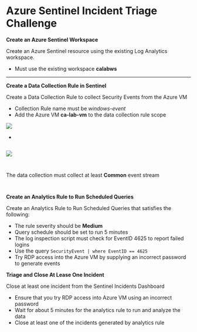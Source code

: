 # Azure Sentinel Incident Triage Challenge

**Create an Azure Sentinel Workspace**

Create an Azure Sentinel resource using the existing Log Analytics workspace.

* Must use the existing workspace **calabws**

****

**Create a Data Collection Rule in Sentinel**

Create a Data Collection Rule to collect Security Events from the Azure VM

* Collection Rule name must be _windows-event_
* Add the Azure VM **ca-lab-vm** to the data collection rule scope

![](<../../.gitbook/assets/image (6).png>)

*



<figure><img src="../../.gitbook/assets/image (4).png" alt=""><figcaption></figcaption></figure>





![](<../../.gitbook/assets/image (2).png>)

<figure><img src="../../.gitbook/assets/image (1).png" alt=""><figcaption></figcaption></figure>



<figure><img src="../../.gitbook/assets/image (7).png" alt=""><figcaption></figcaption></figure>

The data collection must collect at least **Common** event stream

<figure><img src="../../.gitbook/assets/image (5).png" alt=""><figcaption></figcaption></figure>





<figure><img src="../../.gitbook/assets/image.png" alt=""><figcaption></figcaption></figure>



**Create an Analytics Rule to Run Scheduled Queries**

Create an Analytics Rule to Run Scheduled Queries that satisfies the following:

* The rule severity should be **Medium**
* Query schedule should be set to run 5 minutes
* The log inspection script must check for EventID 4625 to report failed logins
* Use the query `SecurityEvent | where EventID == 4625`
* Try RDP access into the Azure VM by supplying an incorrect password to generate events&#x20;



**Triage and Close At Lease One Incident**

Close at least one incident from the Sentinel Incidents Dashboard

* Ensure that you try RDP access into Azure VM using an incorrect password
* Wait for about 5 minutes for the analytics rule to run and analyze the data
* Close at least one of the incidents generated by analytics rule
